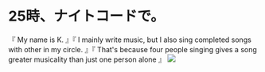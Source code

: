 # 25時、ナイトコードで。
『 My name is K. 』『 I mainly write music, but I also sing completed songs with other in my circle. 』『 That's because four people singing gives a song greater musicality than just one person alone 』
![](https://static.wikia.nocookie.net/projectsekai/images/b/bd/25ji-logo.png/revision/latest?cb=20200214215513)